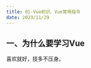 ```yaml
---
title: 01-Vue初识、Vue常用指令
date: 2023/11/29
---
```


## 一、为什么要学习Vue

喜欢就好，技多不压身。




   


















